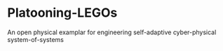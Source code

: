 # Platooning-LEGOs
An open physical examplar for engineering self-adaptive cyber-physical system-of-systems
